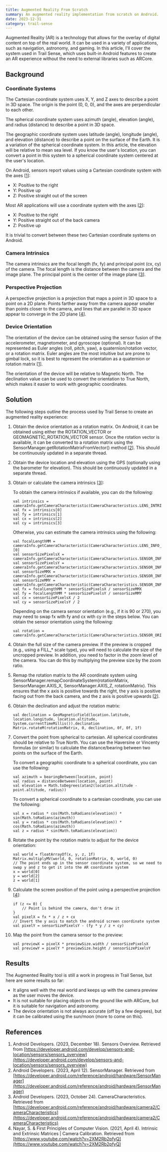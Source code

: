 ```yaml
---
title: Augmented Reality From Scratch
summary: An augmented reality implementation from scratch on Android.
date: 2023-12-31
category: trail-sense
---
```


Augmented Reality (AR) is a technology that allows for the overlay of digital content on top of the real world. It can be used in a variety of applications, such as navigation, astronomy, and gaming. In this article, I'll cover the system used in Trail Sense, which uses built-in Android features to create an AR experience without the need to external libraries such as ARCore.

## Background

### Coordinate Systems
The Cartesian coordinate system uses X, Y, and Z axes to describe a point in 3D space. The origin is the point (0, 0, 0), and the axes are perpendicular to each other.

The spherical coordinate system uses azimuth (angle), elevation (angle), and radius (distance) to describe a point in 3D space.

The geographic coordinate system uses latitude (angle), longitude (angle), and elevation (distance) to describe a point on the surface of the Earth. It is a variation of the spherical coordinate system. In this article, the elevation will be relative to mean sea level. If you know the user's location, you can convert a point in this system to a spherical coordinate system centered at the user's location.

On Android, sensors report values using a Cartesian coordinate system with the axes [[1](https://developer.android.com/develop/sensors-and-location/sensors/sensors_overview)]:

- X: Positive to the right
- Y: Positive up
- Z: Positive straight out of the screen

Most AR applications will use a coordinate system with the axes [[2](https://developer.android.com/reference/android/hardware/SensorManager)]:

- X: Positive to the right
- Y: Positive straight out of the back camera
- Z: Positive up

It is trivial to convert between these two Cartesian coordinate systems on Android.

### Camera Intrinsics
The camera intrinsics are the focal length (fx, fy) and principal point (cx, cy) of the camera. The focal length is the distance between the camera and the image plane. The principal point is the center of the image plane [[3](https://developer.android.com/reference/android/hardware/camera2/CameraCharacteristics)].

### Perspective Projection
A perspective projection is a projection that maps a point in 3D space to a point on a 2D plane. Points farther away from the camera appear smaller than points closer to the camera, and lines that are parallel in 3D space appear to converge in the 2D plane [[4](https://www.youtube.com/watch?v=2XM2Rb2pfyQ)].

### Device Orientation
The orientation of the device can be obtained using the sensor fusion of the accelerometer, magnetometer, and gyroscope (optional). It can be represented as Euler angles (roll, pitch, yaw), a quaternion/rotation vector, or a rotation matrix. Euler angles are the most intuitive but are prone to gimbal lock, so it is best to represent the orientation as a quaternion or rotation matrix [[1](https://developer.android.com/develop/sensors-and-location/sensors/sensors_overview)].

The orientation of the device will be relative to Magnetic North. The declination value can be used to convert the orientation to True North, which makes it easier to work with geographic coordinates.

## Solution
The following steps outline the process used by Trail Sense to create an augmented reality experience:

1. Obtain the device orientation as a rotation matrix. On Android, it can be obtained using either the ROTATION_VECTOR or GEOMAGNETIC_ROTATION_VECTOR sensor. Once the rotation vector is available, it can be converted to a rotation matrix using the SensorManager.getRotationMatrixFromVector() method [[2](https://developer.android.com/reference/android/hardware/SensorManager)]. This should be continuously updated in a separate thread.

2. Obtain the device location and elevation using the GPS (optionally using the barometer for elevation). This should be continuously updated in a separate thread.

3. Obtain or calculate the camera intrinsics [[3](https://developer.android.com/reference/android/hardware/camera2/CameraCharacteristics)]:

    To obtain the camera intrinsics if available, you can do the following:
    ```
    val intrinsics = cameraInfo.getCameraCharacteristic(CameraCharacteristics.LENS_INTRINSIC_CALIBRATION)
    val fx = intrinsics[0]
    val fy = intrinsics[1]
    val cx = intrinsics[2]
    val cy = intrinsics[3]
    ```

    Otherwise, you can estimate the camera intrinsics using the following:

    ```
    val focalLengthMM = cameraInfo.getCameraCharacteristic(CameraCharacteristics.LENS_INFO_AVAILABLE_FOCAL_LENGTHS)[0]
    val sensorSizePixelsX = cameraInfo.getCameraCharacteristic(CameraCharacteristics.SENSOR_INFO_PIXEL_ARRAY_SIZE).width()
    val sensorSizePixelsY = cameraInfo.getCameraCharacteristic(CameraCharacteristics.SENSOR_INFO_PIXEL_ARRAY_SIZE).height()
    val sensorSizeMMX = cameraInfo.getCameraCharacteristic(CameraCharacteristics.SENSOR_INFO_PHYSICAL_SIZE).width
    val sensorSizeMMY = cameraInfo.getCameraCharacteristic(CameraCharacteristics.SENSOR_INFO_PHYSICAL_SIZE).height
    val fx = focalLengthMM * sensorSizePixelsX / sensorSizeMMX
    val fy = focalLengthMM * sensorSizePixelsY / sensorSizeMMY
    val cx = sensorSizePixelsX / 2
    val cy = sensorSizePixelsY / 2
    ```

    Depending on the camera sensor orientation (e.g., if it is 90 or 270), you may need to swap fx with fy and cx with cy in the steps below. You can obtain the sensor orientation using the following:

    ```
    val rotation = cameraInfo.getCameraCharacteristic(CameraCharacteristics.SENSOR_ORIENTATION)
    ```

4. Obtain the full size of the camera preview. If the preview is cropped (e.g., using a FILL_* scale type), you will need to calculate the size of the uncropped preview. In addition, you need to factor in the zoom level of the camera. You can do this by multiplying the preview size by the zoom ratio.

5. Remap the rotation matrix to the AR coordinate system using SensorManager.remapCoordinateSystem(rotationMatrix, SensorManager.AXIS_X, SensorManager.AXIS_Z, rotationMatrix). This ensures that the x axis is positive towards the right, the y axis is positive facing out from the back camera, and the z axis is positive upwards [[2](https://developer.android.com/reference/android/hardware/SensorManager)].

6. Obtain the declination and adjust the rotation matrix:

    ```
    val declination = GeoMagneticField(location.latitude, location.longitude, location.altitude, System.currentTimeMillis()).declination
    Matrix.rotateM(rotationMatrix, 0, declination, 0f, 0f, 1f)
    ```

7. Convert the point from spherical to cartesian. All spherical coordinates should be relative to True North. You can use the Haversine or Vincenty formulas (or similar) to calculate the distance/bearing between two points on the surface of the Earth.

    To convert a geographic coordinate to a spherical coordinate, you can use the following:
    
    ```
    val azimuth = bearingBetween(location, point)
    val radius = distanceBetween(location, point)
    val elevation = Math.toDegrees(atan2(location.altitude - point.altitude, radius))
    ```

    To convert a spherical coordinate to a cartesian coordinate, you can use the following:
    
    ```
    val x = radius * cos(Math.toRadians(elevation)) * sin(Math.toRadians(azimuth))
    val y = radius * cos(Math.toRadians(elevation)) * cos(Math.toRadians(azimuth))
    val z = radius * sin(Math.toRadians(elevation))
    ```

8. Rotate the point by the rotation matrix to adjust for the device orientation:
    
    ```
    val world = floatArrayOf(x, y, z, 1f)
    Matrix.multiplyMV(world, 0, rotationMatrix, 0, world, 0)
    // The point ends up in the sensor coordinate system, so we need to swap y and z to get it into the AR coordinate system
    x = world[0]
    y = world[2]
    z = world[1]
    ```

9. Calculate the screen position of the point using a perspective projection [[4](https://www.youtube.com/watch?v=2XM2Rb2pfyQ)]:
    
    ```
    if (z <= 0) {
        // Point is behind the camera, don't draw it
    }
    val pixelX = fx * x / z + cx
    // Invert the y axis to match the android screen coordinate system
    val pixelY = sensorSizePixelsY - (fy * y / z + cy)
    ```

10. Map the point from the camera sensor to the preview:
    
    ```
    val previewX = pixelX * previewSize.width / sensorSizePixelsX
    val previewY = pixelY * previewSize.height / sensorSizePixelsY
    ```

## Results
The Augmented Reality tool is still a work in progress in Trail Sense, but here are some results so far:

- It aligns well with the real world and keeps up with the camera preview as the user moves the device.
- It is not suitable for placing objects on the ground like with ARCore, but it is suitable for navigation and astronomy.
- The device orientation is not always accurate (off by a few degrees), but it can be calibrated using the sun/moon (more to come on this).

## References
1. Android Developers. (2023, December 18). Sensors Overview. Retrieved from [https://developer.android.com/develop/sensors-and-location/sensors/sensors_overview](https://developer.android.com/develop/sensors-and-location/sensors/sensors_overview)
2. Android Developers. (2023, April 12). SensorManager. Retrieved from [https://developer.android.com/reference/android/hardware/SensorManager](https://developer.android.com/reference/android/hardware/SensorManager)
3. Android Developers. (2023, October 24). CameraCharacteristics. Retrieved from [https://developer.android.com/reference/android/hardware/camera2/CameraCharacteristics](https://developer.android.com/reference/android/hardware/camera2/CameraCharacteristics)
4. Nayar, S. & First Principles of Computer Vision. (2021, April 4). Intrinsic and Extrinsic Matrices | Camera Calibration. Retrieved from [https://www.youtube.com/watch?v=2XM2Rb2pfyQ](https://www.youtube.com/watch?v=2XM2Rb2pfyQ)